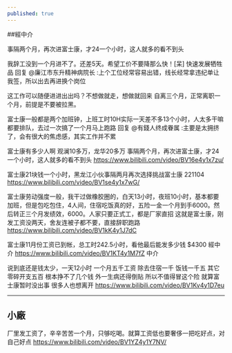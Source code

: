 ```yaml
---
published: true
---
```

##經中介

事隔两个月，再次进富士康，才24一个小时，这人就多的看不到头

我辞工没到一个月进不了。还差5天。希望工价不要降那么快！[呆]
快速发展牺牲品
回复 @廉江市东升精神病院长 :上个工位经常容易出错，线长经常拿违纪单让我签，所以出去再进换个岗位

这工作可以随便进进出出吗？不想做就走，想做就回来
自离三个月，正常离职一个月，前提是不要被拉黑。

富士康一般都是两个加班钟，上班工时10H实际一天差不多13个小时，人太多干嘛都要排队，去过一次搞了一个月马上跑路
回复 @有錢人终成眷属 :主要是太拥挤了，会有很大的焦虑感，其实工作并不累

富士康有多少人啊
观澜10多万，龙华20多万
  事隔两个月，再次进富士康，才24一个小时，这人就多的看不到头
  https://www.bilibili.com/video/BV16e4y1x7zu/
  
富士康21块钱一个小时，黑龙江小伙事隔两月再次选择挑战富士康 221104
  https://www.bilibili.com/video/BV1se4y1x7wG/
  
富士康劳动强度一般，我干过做橡胶圈的，白天13小时，夜班10小时，基本都要加班，但是包吃包住，4人间，住宿吃饭真的好，五险一金一个月到手6000。然后转正三个月发绩效，6000。人家只要正式工，都是厂家直招
  这就是富士康，刚发工资没两天，舍友连被子都不要，直接辞职跑路
  https://www.bilibili.com/video/BV1kK4y1J7dC
  
富士康11月份工资已到帐，总工时242.5小时，看他最后能发多少钱 $4300 經中介
https://www.bilibili.com/video/BV1KT4y1M7fZ
中介

  
说到底还是钱太少，一天12小时 一个月五千工资 除去住宿一千   饭钱一千五  其它零碎开支五百   根本挣不了几个钱 外一生病还得倒贴  所以不值得冒这个险  就算富士康暂时没出事  很多人也想离开
  https://www.bilibili.com/video/BV1Kv4y1D7eu
  
---

## 小廠

厂里发工资了，辛辛苦苦一个月，只够吃喝。就算工资低也要奢侈一把吃好点，对自己好点
https://www.bilibili.com/video/BV1YZ4y1Y7NV/
